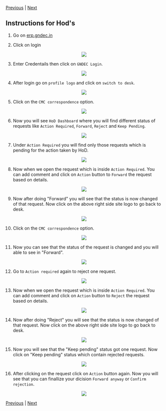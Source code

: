 [Previous](Employee.md) | [Next](Sde.md)


## Instructions for Hod's

1. Go on [erp.gndec.in](https://erp.gndec.ac.in/)

2. Click on login

<p align="center">
  <img src="Images/c1.png" />
</p>

3. Enter Credentails then click on `GNDEC Login`.

<p align="center">
  <img src="Images/h12.png" />
</p>

4. After login go on `profile logo` and click on `switch to desk`.

<p align="center">
  <img src="Images/c5.png" />
</p>


5. Click on the `CMC correspondence` option.

<p align="center">
  <img src="Images/c6.png" />
</p>


6. Now you will see `HoD Dashboard` where you will find different status of requests like `Action Required`, `Forward`, `Reject` and `Keep Pending`.

<p align="center">
  <img src="Images/c7.png" />
</p>


7. Under `Action Required` you will find only those requests which is pending for the action taken by HoD.

<p align="center">
  <img src="Images/c8.png" />
</p>

8. Now when we open the request which is inside `Action Required`. You can add comment and click on `Action` button to `Forward` the request based on details.

<p align="center">
  <img src="Images/c9.png" />
</p>

9. Now after doing "Forward" you will see that the status is now changed of that request. Now click on the above right side site logo to go back to desk.

<p align="center">
  <img src="Images/h2.png" />
</p>

10. Click on the `CMC correspondence` option.

<p align="center">
  <img src="Images/c6.png" />
</p>

11. Now you can see that the status of the request is changed and you will able to see in "Forward".

<p align="center">
  <img src="Images/h3.png" />
</p>

12. Go to `Action required` again to reject one request.
<p align="center">
  <img src="Images/h4.png" />
</p>

13. Now when we open the request which is inside `Action Required`. You can add comment and click on `Action` button to `Reject` the request based on details.

<p align="center">
  <img src="Images/h5.png" />
</p>

14. Now after doing "Reject" you will see that the status is now changed of that request. Now click on the above right side site logo to go back to desk.

<p align="center">
  <img src="Images/h9.png" />
</p>

15. Now you will see that the "Keep pending" status got one request. Now click on "Keep pending" status which contain rejected requests.

<p align="center">
  <img src="Images/h7.png" />
</p>

16. After clicking on the request click on `Action` button again. Now you will see that you can finallize your dicision `Forward anyway` or `Confirm rejection`.

<p align="center">
  <img src="Images/h8.png" />
</p>


[Previous](Employee.md) | [Next](Sde.md)
